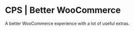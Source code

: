 CPS | Better WooCommerce
========================

A better WooCommerce experience with a lot of useful extras.
